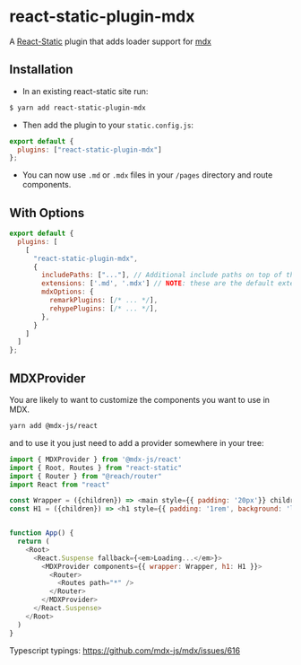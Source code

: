 # react-static-plugin-mdx

A [React-Static](https://react-static.js.org) plugin that adds loader support for [mdx](https://github.com/mdx-js/mdx)

## Installation

- In an existing react-static site run:

```bash
$ yarn add react-static-plugin-mdx
```

- Then add the plugin to your `static.config.js`:

```javascript
export default {
  plugins: ["react-static-plugin-mdx"]
};
```

- You can now use `.md` or `.mdx` files in your `/pages` directory and route components.

## With Options

```javascript
export default {
  plugins: [
    [
      "react-static-plugin-mdx",
      {
        includePaths: ["..."], // Additional include paths on top of the default jsLoader paths
        extensions: ['.md', '.mdx'] // NOTE: these are the default extensions
        mdxOptions: {
          remarkPlugins: [/* ... */],
          rehypePlugins: [/* ... */],
        },
      }
    ]
  ]
};
```


## MDXProvider

You are likely to want to customize the components you want to use in MDX.

```bash
yarn add @mdx-js/react
```

and to use it you just need to add a provider somewhere in your tree:

```js
import { MDXProvider } from '@mdx-js/react'
import { Root, Routes } from "react-static"
import { Router } from "@reach/router"
import React from "react"

const Wrapper = ({children}) => <main style={{ padding: '20px'}} children={children} />
const H1 = ({children}) => <h1 style={{ padding: '1rem', background: 'linear-gradient(to right, #1565C0, #b92b27)' }} children={children} />


function App() {
  return (
    <Root>
      <React.Suspense fallback={<em>Loading...</em>}>
        <MDXProvider components={{ wrapper: Wrapper, h1: H1 }}>
          <Router>
            <Routes path="*" />
          </Router>
        </MDXProvider>
      </React.Suspense>
    </Root>
  )
}
```

Typescript typings: https://github.com/mdx-js/mdx/issues/616

